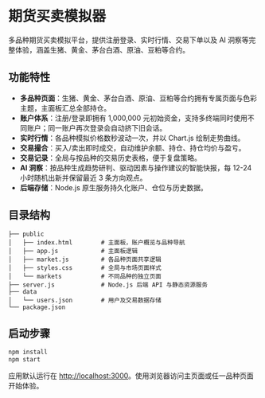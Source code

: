 # 期货买卖模拟器

多品种期货买卖模拟平台，提供注册登录、实时行情、交易下单以及 AI 洞察等完整体验，涵盖生猪、黄金、茅台白酒、原油、豆粕等合约。

## 功能特性

- **多品种页面**：生猪、黄金、茅台白酒、原油、豆粕等合约拥有专属页面与色彩主题，主面板汇总全部持仓。
- **账户体系**：注册/登录即拥有 1,000,000 元初始资金，支持多终端同时使用不同账户；同一账户再次登录会自动挤下旧会话。
- **实时行情**：各品种模拟价格数秒波动一次，并以 Chart.js 绘制走势曲线。
- **交易撮合**：买入/卖出即时成交，自动维护余额、持仓、持仓均价与盈亏。
- **交易记录**：全局与按品种的交易历史表格，便于复盘策略。
- **AI 洞察**：按品种生成趋势研判、驱动因素与操作建议的智能快报，每 12-24 小时随机出新并保留最近 3 条方向观点。
- **后端存储**：Node.js 原生服务持久化账户、仓位与历史数据。

## 目录结构

```
├── public
│   ├── index.html        # 主面板，账户概览与品种导航
│   ├── app.js            # 主面板逻辑
│   ├── market.js         # 各品种页面共享逻辑
│   ├── styles.css        # 全局与市场页面样式
│   └── markets           # 不同品种的独立页面
├── server.js             # Node.js 后端 API 与静态资源服务
├── data
│   └── users.json        # 用户及交易数据存储
└── package.json
```

## 启动步骤

```bash
npm install
npm start
```

应用默认运行在 [http://localhost:3000](http://localhost:3000)。使用浏览器访问主页面或任一品种页面开始体验。
